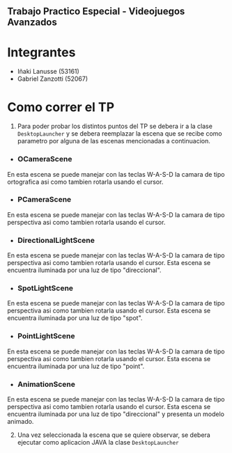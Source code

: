 ## Trabajo Practico Especial - Videojuegos Avanzados

# Integrantes

- Iñaki Lanusse (53161)
- Gabriel Zanzotti (52067)

# Como correr el TP

1) Para poder probar los distintos puntos del TP se debera ir a la clase ```DesktopLauncher``` y se debera reemplazar la escena que se recibe como parametro por alguna de las escenas mencionadas a continuacion.

- ### OCameraScene
En esta escena se puede manejar con las teclas W-A-S-D la camara de tipo ortografica asi como tambien rotarla usando el cursor.

- ### PCameraScene
En esta escena se puede manejar con las teclas W-A-S-D la camara de tipo perspectiva asi como tambien rotarla usando el cursor.

- ### DirectionalLightScene
En esta escena se puede manejar con las teclas W-A-S-D la camara de tipo perspectiva asi como tambien rotarla usando el cursor. Esta escena se encuentra iluminada por una luz de tipo "direccional".

- ### SpotLightScene
En esta escena se puede manejar con las teclas W-A-S-D la camara de tipo perspectiva asi como tambien rotarla usando el cursor. Esta escena se encuentra iluminada por una luz de tipo "spot".


- ### PointLightScene
En esta escena se puede manejar con las teclas W-A-S-D la camara de tipo perspectiva asi como tambien rotarla usando el cursor. Esta escena se encuentra iluminada por una luz de tipo "point".


- ### AnimationScene
En esta escena se puede manejar con las teclas W-A-S-D la camara de tipo perspectiva asi como tambien rotarla usando el cursor. Esta escena se encuentra iluminada por una luz de tipo "direccional" y presenta un modelo animado.

2) Una vez seleccionada la escena que se quiere observar, se debera ejecutar como aplicacion JAVA la clase ```DesktopLauncher```

